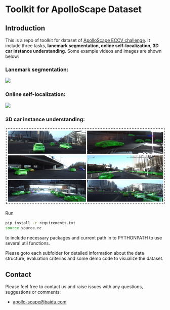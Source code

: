 # Toolkit for ApolloScape Dataset 

## Introduction
This is a repo of toolkit for dataset of [ApolloScape ECCV challenge](apolloscape.auto/ECCV/index.html). It include three tasks, **lanemark segmentation, online self-localization, 3D car instance understanding**. Some example videos and images are shown below:

### Lanemark segmentation:
![](./examples/lanemark-segmentation.gif)

### Online self-localization:
![](./examples/self-localization.gif)

### 3D car instance understanding:
![](./examples/3d-car-instance.png)

Run 
```bash
pip install -r requirements.txt
source source.rc
```
to include necessary packages and current path in to PYTHONPATH to use several util functions.

Please goto each subfolder for detailed information about the data structure, evaluation criterias and some demo code to visualize the dataset.


## Contact

Please feel free to contact us and raise issues with any questions, suggestions or comments:
* apollo-scape@baidu.com
